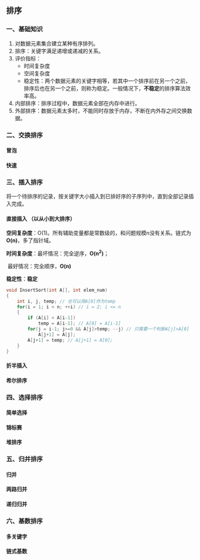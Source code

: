 ## 排序

### 一、基础知识

1. 对数据元素集合建立某种有序排列。
2. 排序：关键字满足递增或递减的关系。
3. 评价指标：
   - 时间复杂度
   - 空间复杂度
   - 稳定性：两个数据元素的关键字相等，若其中一个排序前在另一个之前，排序后也在另一个之前，则称为稳定。一般情况下，**不稳定**的排序算法效率高。
4. 内部排序：排序过程中，数据元素全部在内存中进行。
5. 外部排序：数据元素太多时，不能同时存放于内存，不断在内外存之间交换数据。

### 二、交换排序

#### 冒泡

#### 快速

### 三、插入排序

将一个待排序的记录，按关键字大小插入到已排好序的子序列中，直到全部记录插入完成。

#### 直接插入 （以从小到大排序）

**空间复杂度**：O(1)。所有辅助变量都是常数级的，和问题规模n没有关系。链式为**O(n)**，多了指针域。

**时间复杂度**：最坏情况：完全逆序，**O(n<sup>2</sup>)**；

​					 最好情况：完全顺序，**O(n)**

**稳定性**：**稳定**

```c++
void InsertSort(int A[], int elem_num)
{
	int i, j, temp; // 也可以用A[0]作为temp
	for(i = 1; i < n; ++i) // i = 2; i <= n
	{
		if (A[i] < A[i-1])
			temp = A[i-1]; // A[0] = A[i-1]
		for(j = i-1; j>=0 && A[j]>temp; --j) // 只需要一个判断A[j]>A[0]
			A[j+1] = A[j];
		A[j+1] = temp; // A[j+1] = A[0];
	}
}
```

#### 折半插入

#### 希尔排序

### 四、选择排序

#### 简单选择

#### 锦标赛

#### 堆排序

### 五、归并排序

#### 归并

#### 两路归并

#### 递归归并

### 六、基数排序

#### 多关键字

#### 链式基数

